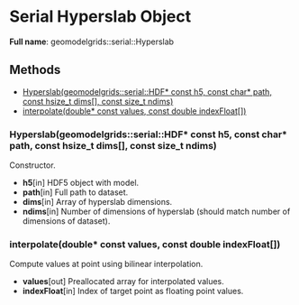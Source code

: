 # Serial Hyperslab Object 

**Full name**: geomodelgrids::serial::Hyperslab

## Methods

* [Hyperslab(geomodelgrids::serial::HDF* const h5, const char* path, const hsize_t dims\[\], const size_t ndims)](#hyperslabgeomodelgridsserialhdf-const-h5-const-char-path-const-hsize_t-dims-const-size_t-ndims)
* [interpolate(double* const values, const double indexFloat\[\])](#interpolatedouble-const-values-const-double-indexfloat)


### Hyperslab(geomodelgrids::serial::HDF* const h5, const char* path, const hsize_t dims\[\], const size_t ndims)

Constructor.

* **h5**[in] HDF5 object with model.
* **path**[in] Full path to dataset.
* **dims**[in] Array of hyperslab dimensions.
* **ndims**[in] Number of dimensions of hyperslab (should match number of dimensions of dataset).


### interpolate(double* const values, const double indexFloat\[\])

Compute values at point using bilinear interpolation.

* **values**[out] Preallocated array for interpolated values.
* **indexFloat**[in] Index of target point as floating point values.
